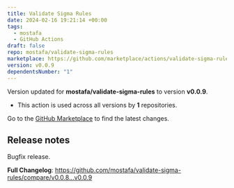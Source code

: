 ```yaml
---
title: Validate Sigma Rules
date: 2024-02-16 19:21:14 +00:00
tags:
  - mostafa
  - GitHub Actions
draft: false
repo: mostafa/validate-sigma-rules
marketplace: https://github.com/marketplace/actions/validate-sigma-rules
version: v0.0.9
dependentsNumber: "1"
---
```



Version updated for **mostafa/validate-sigma-rules** to version **v0.0.9**.
- This action is used across all versions by **1** repositories.

Go to the [GitHub Marketplace](https://github.com/marketplace/actions/validate-sigma-rules) to find the latest changes.

## Release notes

Bugfix release.

**Full Changelog**: https://github.com/mostafa/validate-sigma-rules/compare/v0.0.8...v0.0.9
